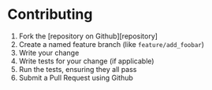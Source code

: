 # Contributing

1. Fork the [repository on Github][repository]
2. Create a named feature branch (like `feature/add_foobar`)
3. Write your change
4. Write tests for your change (if applicable)
5. Run the tests, ensuring they all pass
6. Submit a Pull Request using Github
